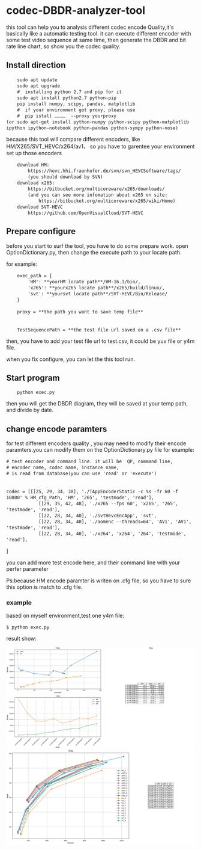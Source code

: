 codec-DBDR-analyzer-tool
====================================
this tool can help you to analysis different codec encode Quality,it's basically like a automatic testing tool. it can execute different encoder with some test video sequence at same time, then generate the DBDR and bit rate line chart, so show you the codec quality.  

## **Install direction**

        sudo apt update
        sudo apt upgrade
        #  installing python 2.7 and pip for it
        sudo apt install python2.7 python-pip
        pip install numpy, scipy, pandas, matplotlib
        #  if your environment got proxy, please use
        #  pip istall …………  --proxy yourproxy
	(or sudo apt-get install python-numpy python-scipy python-matplotlib ipython ipython-notebook python-pandas python-sympy python-nose)


because this tool will compare different encoders, like HM/X265/SVT_HEVC/x264/av1， so you have to garentee your environment set up those encoders
        
        download HM:
            https://hevc.hhi.fraunhofer.de/svn/svn_HEVCSoftware/tags/
            (you should download by SVN)
        download x265:
            https://bitbucket.org/multicoreware/x265/downloads/
            (and you can see more infomation about x265 on site:
                https://bitbucket.org/multicoreware/x265/wiki/Home)
        download SVT-HEVC
            https://github.com/OpenVisualCloud/SVT-HEVC

## **Prepare configure**
before you start to surf the tool, you have to do some prepare work.
open OptionDictionary.py, then change the execute path to your locate path.

for example:

        exec_path = {
            'HM': **yourHM locate path**/HM-16.1/bin/,
            'x265': **yourx265 locate path**/x265/build/linux/,
            'svt': **yoursvt locate path**/SVT-HEVC/Bin/Release/
        }

        proxy = **the path you want to save temp file**

        
        TestSequencePath = **the test file url saved on a .csv file**

then, you have to add your test file url to test.csv, it could be yuv file or y4m file.


when you fix configure, you can let the this tool run. 

## **Start program**

        python exec.py


then you will get the DBDR diagram, they will be saved at your temp path, and divide by date.

## **change encode paramters**
for test different encoders quality , you may need to modify their encode paramters.you can modify them on the OptionDictionary.py file
 for example:       
        
    # test encoder and command line. it will be  QP, command line,
    # encoder name, codec name, instance name,
    # is read from database(you can use 'read' or 'execute')


    codec = [[[25, 29, 34, 38], './TAppEncoderStatic -c %s -fr 60 -f 10000' % HM_cfg_Path, 'HM', '265', 'testmode', 'read'],
                [[29, 35, 42, 48], './x265 --fps 60', 'x265', '265', 'testmode', 'read'],
                [[22, 28, 34, 40], './SvtHevcEncApp', 'svt', 
                [[22, 28, 34, 40], './aomenc --threads=64', 'AV1', 'AV1', 'testmode', 'read'],
                [[22, 28, 34, 40], './x264', 'x264', '264', 'testmode', 'read'],
]
        

you can add more test encode here, and their command line with your perfer parameter

Ps:because HM encode paramter is writen on .cfg file, so you have to sure this option is match to .cfg file.

### **example**

based on myself environment,test one y4m file:

	$ python exec.py
result show:

![testshoot](_720__instance_name__instance_name__instance_name__BDrate.png)
![test](_720_instance_name_instance_name_instance_name_bit_rate.png)
